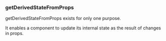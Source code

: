 ### getDerivedStateFromProps

getDerivedStateFromProps exists for only one purpose. 

It enables a component to update its internal state as the result of changes in props.
